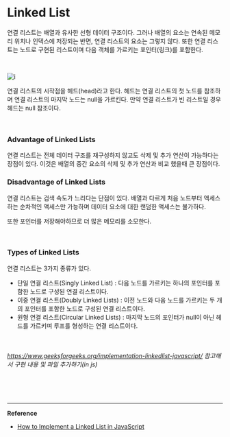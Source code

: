 # Linked List

연결 리스트는 배열과 유사한 선형 데이터 구조이다. 그러나 배열의 요소는 연속된 메모리 위치나 인덱스에 저장되는 반면, 연결 리스트의 요소는 그렇지 않다. 또한 연결 리스트는 노드로 구현된 리스트이며 다음 객체를 가르키는 포인터(링크)를 포함한다.

<br>

![i](https://res.cloudinary.com/dvj2hbywq/image/upload/v1590572188/Group_14_5_bvpwu0.png)

연결 리스트의 시작점을 헤드(head)라고 한다. 헤드는 연결 리스트의 첫 노드를 참조하며 연결 리스트의 마지막 노드는 null을 가르킨다. 만약 연결 리스트가 빈 리스트일 경우 헤드는 null 참조이다.

<br>

### Advantage of Linked Lists

연결 리스트는 전체 데이터 구조를 재구성하지 않고도 삭제 및 추가 연산이 가능하다는 장점이 있다. 이것은 배열의 중간 요소의 삭제 및 추가 연산과 비교 했을때 큰 장점이다.

### Disadvantage of Linked Lists

연결 리스트는 검색 속도가 느리다는 단점이 있다. 배열과 다르게 처음 노드부터 액세스하는 순차적인 액세스만 가능하며 데이터 요소에 대한 랜덤한 액세스는 불가하다.

또한 포인터를 저장해야하므로 더 많은 메모리를 소모한다.

<br>

### Types of Linked Lists

연결 리스트는 3가지 종류가 있다.

- 단일 연결 리스트(Singly Linked List) : 다음 노드를 가르키는 하나의 포인터를 포함한 노드로 구성된 연결 리스트이다.
- 이중 연결 리스트(Doubly Linked Lists) : 이전 노드와 다음 노드를 가르키는 두 개의 포인터를 포함한 노드로 구성된 연결 리스트이다.
- 원형 연결 리스트(Circular Linked Lists) : 마지막 노드의 포인터가 null이 아닌 헤드를 가르키며 루프를 형성하는 연결 리스트이다.

<br>

###### https://www.geeksforgeeks.org/implementation-linkedlist-javascript/ 참고해서 구현 내용 및 파일 추가하기(in js)

<br>

<br>

------

**Reference**

- [How to Implement a Linked List in JavaScript](https://www.freecodecamp.org/news/implementing-a-linked-list-in-javascript/)

   